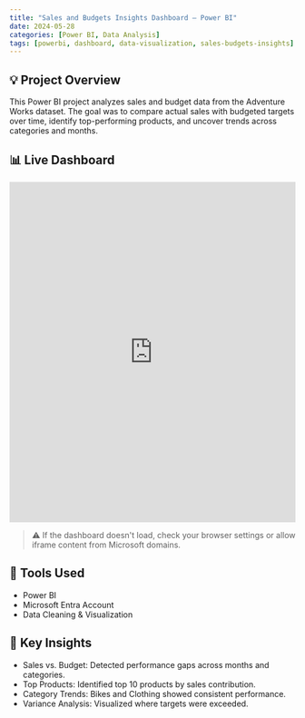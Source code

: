 ```yaml
---
title: "Sales and Budgets Insights Dashboard – Power BI"
date: 2024-05-28
categories: [Power BI, Data Analysis]
tags: [powerbi, dashboard, data-visualization, sales-budgets-insights]
---
```


## 💡 Project Overview

This Power BI project analyzes sales and budget data from the Adventure Works dataset. The goal was to compare actual sales with budgeted targets over time, identify top-performing products, and uncover trends across categories and months.

## 📊 Live Dashboard

<iframe 
  width="100%" 
  height="600px" 
  src="https://app.powerbi.com/view?r=eyJrIjoiMjczNzljZWQtMzI4ZC00ZDM0LTlmZTctNmZlZjM2MjI5MTU1IiwidCI6ImMxMWM4MmFjLTRiMjQtNGJiNy05MjRhLTMwNTI4MWE4MmUyOSJ9" 
  frameborder="0" 
  allowFullScreen="true">
</iframe>

> ⚠️ If the dashboard doesn't load, check your browser settings or allow iframe content from Microsoft domains.

## 📁 Tools Used
- Power BI
- Microsoft Entra Account
- Data Cleaning & Visualization

## 📝 Key Insights
- Sales vs. Budget: Detected performance gaps across months and categories.
- Top Products: Identified top 10 products by sales contribution.
- Category Trends: Bikes and Clothing showed consistent performance.
- Variance Analysis: Visualized where targets were exceeded.
